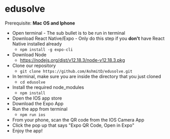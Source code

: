 # edusolve

Prerequisite: **Mac OS and Iphone**

* Open terminal - The sub bullet is to be run in terminal
* Download React Native/Expo - Only do this step if you **don't** have React Native installed already
  * ``npm install -g expo-cli``
* Download Node
  * https://nodejs.org/dist/v12.18.3/node-v12.18.3.pkg
* Clone our repository
  * `` git clone https://github.com/AshmitD/edusolve.git ``
* In terminal, make sure you are inside the directory that you just cloned
  * `` cd edusolve ``
* Install the required node_modules
  * `` npm install ``
* Open the IOS app store
* Download the Expo App
* Run the app from terminal
  * `` npm run ios ``
* From your phone, scan the QR code from the IOS Camera App
* Click the pop up that says "Expo QR Code, Open in Expo"
* Enjoy the app!
